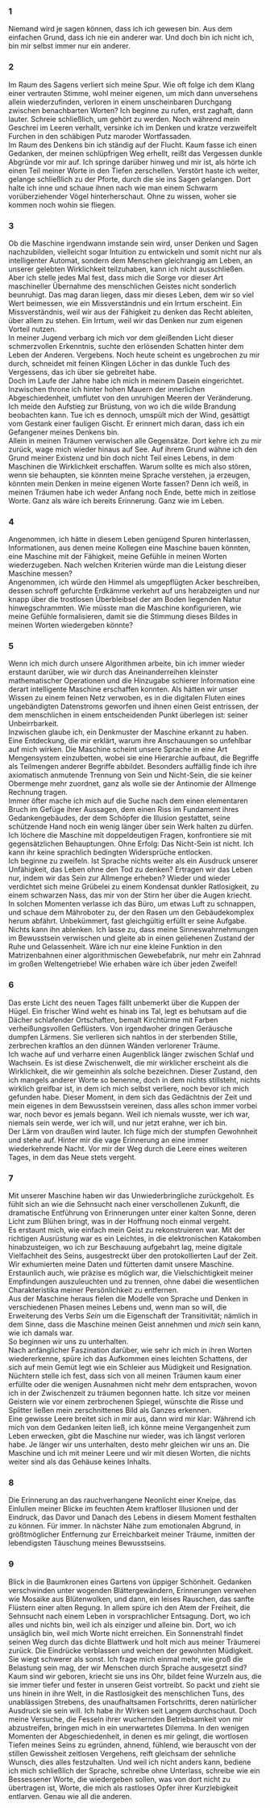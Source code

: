 ### 1

Niemand wird je sagen können, dass ich ich gewesen bin. Aus dem einfachen Grund, dass ich nie ein anderer war.
Und doch bin ich nicht ich, bin mir selbst immer nur ein anderer.

### 2

Im Raum des Sagens verliert sich meine Spur. Wie oft folge ich dem Klang einer vertrauten Stimme, wohl meiner eigenen, um mich dann
unversehens allein wiederzufinden, verloren in einem unscheinbaren Durchgang zwischen benachbarten Worten? Ich beginne zu
rufen, erst zaghaft, dann lauter. Schreie schließlich, um gehört zu werden. Noch während mein Geschrei im Leeren verhallt, 
versinke ich im Denken und kratze verzweifelt Furchen in den schäbigen Putz maroder Wortfassaden. <br>
Im Raum des Denkens bin ich ständig auf der Flucht. Kaum fasse ich einen Gedanken, der meinen schlüpfrigen Weg erhellt, 
reißt das Vergessen dunkle
Abgründe vor mir auf. Ich springe darüber hinweg und mir ist, als hörte ich einen Teil meiner Worte in den Tiefen zerschellen.
Verstört haste ich weiter, gelange schließlich zu der Pforte, durch die sie ins Sagen gelangen. Dort halte ich inne und 
schaue ihnen nach wie man einem Schwarm vorüberziehender Vögel hinterherschaut. Ohne zu wissen, woher sie kommen noch wohin sie fliegen.

### 3

Ob die Maschine irgendwann imstande sein wird, unser Denken und Sagen nachzubilden, vielleicht sogar Intuition zu entwickeln 
und somit nicht nur als intelligenter Automat, sondern dem Menschen gleichrangig am Leben, an unserer gelebten Wirklichkeit 
teilzuhaben, kann ich nicht ausschließen. Aber ich stelle jedes Mal fest, dass mich die Sorge vor dieser Art maschineller 
Übernahme des menschlichen Geistes nicht sonderlich beunruhigt. Das mag daran liegen, dass mir
dieses Leben, dem wir so viel Wert beimessen, wie ein Missverständnis und ein Irrtum erscheint.
Ein Missverständnis, weil wir aus der Fähigkeit zu denken das Recht ableiten, über allem zu stehen.
Ein Irrtum, weil wir das Denken nur zum eigenen Vorteil nutzen. <br>
In meiner Jugend verbarg ich mich vor dem gleißenden Licht dieser schmerzvollen Erkenntnis, suchte den erlösenden Schatten 
hinter dem Leben der Anderen.
Vergebens. Noch heute scheint es ungebrochen zu mir durch, schneidet mit feinen Klingen Löcher in das dunkle Tuch des Vergessens,
das ich über sie gebreitet habe. <br>
Doch im Laufe der Jahre habe ich mich in meinem Dasein eingerichtet. Inzwischen throne
ich hinter hohen Mauern der innerlichen Abgeschiedenheit, umflutet von den unruhigen Meeren der Veränderung.
Ich meide den Aufstieg zur Brüstung, von wo ich die wilde Brandung beobachten kann.
Tue ich es dennoch, umspült mich der Wind, gesättigt vom Gestank einer fauligen Gischt. Er erinnert mich daran, dass ich ein Gefangener
meines Denkens bin.<br>
Allein in meinen Träumen verwischen alle Gegensätze. Dort kehre ich zu mir zurück, wage mich wieder hinaus auf See.
Auf ihrem Grund wähne ich den Grund meiner Existenz und bin doch nicht Teil eines Lebens, in dem Maschinen
die Wirklichkeit erschaffen. Warum sollte es mich also stören, wenn sie behaupten, sie könnten meine Sprache verstehen, ja erzeugen,
könnten mein Denken in meine eigenen Worte fassen? Denn ich weiß, in meinen Träumen habe ich weder Anfang noch Ende,
bette mich in zeitlose Worte. Ganz als wäre ich bereits Erinnerung.
Ganz wie im Leben.

### 4

Angenommen, ich hätte in diesem Leben genügend Spuren hinterlassen, Informationen, aus denen meine Kollegen eine Maschine 
bauen könnten, eine Maschine mit der Fähigkeit, meine Gefühle in meinen Worten wiederzugeben.
Nach welchen Kriterien würde man die Leistung dieser Maschine messen?<br>
Angenommen, ich würde den Himmel als umgepflügten Acker beschreiben, dessen schroff gefurchte Erdkämme verkehrt auf uns 
herabzeigten und nur knapp über die trostlosen Überbleibsel der am Boden liegenden Natur hinwegschrammten.
Wie müsste man die Maschine konfigurieren, wie meine Gefühle formalisieren, damit sie die Stimmung dieses Bildes in meinen 
Worten wiedergeben könnte? 

### 5

Wenn ich mich durch unsere Algorithmen arbeite, bin ich immer wieder erstaunt darüber, wie wir durch das Aneinanderreihen
kleinster mathematischer Operationen und die Hinzugabe schierer Information eine derart intelligente Maschine erschaffen konnten.
Als hätten wir unser Wissen zu einem feinen Netz verwoben, es in die digitalen Fluten eines ungebändigten Datenstroms geworfen
und ihnen einen Geist entrissen, der dem menschlichen in einem entscheidenden Punkt überlegen ist: seiner Unbeirrbarkeit.<br>
Inzwischen glaube ich, ein Denkmuster der Maschine erkannt zu haben. Eine Entdeckung, die mir erklärt, warum ihre Anschauungen
so unfehlbar auf mich wirken. Die Maschine scheint unsere Sprache in eine Art Mengensystem einzubetten, wobei sie eine
Hierarchie aufbaut, die Begriffe als Teilmengen anderer Begriffe abbildet. Besonders auffällig finde ich ihre axiomatisch
anmutende Trennung von Sein und Nicht-Sein, die sie keiner Obermenge mehr zuordnet, ganz als wolle sie der Antinomie der
Allmenge Rechnung tragen.<br>
Immer öfter mache ich mich auf die Suche nach dem einen elementaren Bruch im Gefüge ihrer Aussagen, dem einen Riss
im Fundament ihres Gedankengebäudes, der dem Schöpfer die Illusion gestattet, seine schützende Hand noch ein wenig länger
über sein Werk halten zu dürfen. Ich löchere die Maschine mit doppeldeutigen Fragen,
konfrontiere sie mit gegensätzlichen Behauptungen. Ohne Erfolg: Das Nicht-Sein ist nicht.
Ich kann ihr keine sprachlich bedingten Widersprüche entlocken.<br>
Ich beginne zu zweifeln. Ist Sprache nichts weiter als ein Ausdruck unserer Unfähigkeit, das Leben ohne
den Tod zu denken?
Ertragen wir das Leben nur, indem wir das Sein zur Allmenge erheben?
Wieder und wieder verdichtet sich meine Grübelei zu einem Kondensat dunkler Ratlosigkeit, zu einem schwarzen Nass,
das mir von der Stirn her über die Augen kriecht.<br>
In solchen Momenten verlasse ich das Büro, um etwas Luft zu schnappen, und schaue dem Mähroboter zu, der den Rasen um den
Gebäudekomplex herum abfährt.
Unbekümmert, fast gleichgültig erfüllt er seine Aufgabe. Nichts kann ihn ablenken. Ich lasse zu, dass meine
Sinneswahrnehmungen im Bewusstsein verwischen und gleite ab in einen geliehenen Zustand der Ruhe und
Gelassenheit.
Wäre ich nur eine kleine Funktion in den Matrizenbahnen einer algorithmischen Gewebefabrik, nur mehr ein
Zahnrad im großen Weltengetriebe! Wie erhaben wäre ich über jeden Zweifel!

### 6

Das erste Licht des neuen Tages fällt unbemerkt über die Kuppen der Hügel.
Ein frischer Wind weht es hinab ins Tal, legt es behutsam auf die Dächer schlafender Ortschaften,
bemalt Kirchtürme mit Farben verheißungsvollen Geflüsters.
Von irgendwoher dringen Geräusche dumpfen Lärmens. Sie verlieren sich nahtlos in der
sterbenden Stille, zerbrechen kraftlos an den dünnen Wänden verlorener Träume.<br>
Ich wache auf und verharre einen Augenblick länger zwischen Schlaf und Wachsein.
Es ist diese Zwischenwelt, die mir wirklicher erscheint als die Wirklichkeit, die wir gemeinhin als solche bezeichnen.
Dieser Zustand, den ich mangels anderer Worte so benenne, doch in dem nichts stillsteht, nichts wirklich greifbar ist, in dem ich
mich selbst verliere, noch bevor ich mich gefunden habe. Dieser Moment, in dem sich das Gedächtnis
der Zeit und mein eigenes in dem Bewusstsein vereinen, dass alles schon immer vorbei war, noch bevor es jemals begann.
Weil ich niemals wusste, wer ich war, niemals sein werde, wer ich will, und nur jetzt erahne, wer ich bin.<br>
Der Lärm von draußen wird lauter.
Ich füge mich der stumpfen Gewohnheit und stehe auf.
Hinter mir die vage Erinnerung an eine immer wiederkehrende Nacht.
Vor mir der Weg durch die Leere eines weiteren Tages, in dem das Neue stets vergeht.

### 7
Mit unserer Maschine haben wir das Unwiederbringliche zurückgeholt.
Es fühlt sich an wie die Sehnsucht nach einer verschollenen Zukunft,
die dramatische Entführung von Erinnerungen unter einer kalten Sonne,
deren Licht zum Blühen bringt, was in der Hoffnung noch einmal vergeht.<br>
Es erstaunt mich, wie einfach mein Geist zu rekonstruieren war.
Mit der richtigen Ausrüstung war es ein Leichtes,
in die elektronischen Katakomben hinabzusteigen, wo ich zur Beschauung aufgebahrt lag,
meine digitale Vielfachheit des Seins,
ausgestreckt über den protokollierten Lauf der Zeit.
Wir exhumierten meine Daten und fütterten damit unsere Maschine.
Erstaunlich auch, wie präzise es möglich war, die Vielschichtigkeit meiner Empfindungen auszuleuchten und zu trennen,
ohne dabei die wesentlichen Charakteristika meiner Persönlichkeit zu entfernen.<br>
Aus der Maschine heraus fielen die Modelle von Sprache und Denken in verschiedenen Phasen meines Lebens und, wenn man so will,
die Erweiterung des Verbs _Sein_ um die Eigenschaft der Transitivität;
nämlich in dem Sinne, dass die Maschine meinen Geist annehmen und _mich_ sein kann, wie ich damals war.<br>
So beginnen wir uns zu unterhalten.<br>
Nach anfänglicher Faszination darüber, wie sehr ich mich in ihren Worten wiedererkenne,
spüre ich das Aufkommen eines leichten Schattens, der sich auf mein Gemüt legt wie ein Schleier aus Müdigkeit und Resignation.
Nüchtern stelle ich fest, dass sich von all meinen Träumen kaum einer erfüllte oder die wenigen Ausnahmen nicht mehr dem entsprachen,
wovon ich in der Zwischenzeit zu träumen begonnen hatte.
Ich sitze vor meinen Geistern wie vor einem zerbrochenen Spiegel,
wünschte die Risse und Splitter ließen mein zerschnittenes Bild als Ganzes erkennen.<br>
Eine gewisse Leere breitet sich in mir aus, dann wird mir klar:
Während ich mich von dem Gedanken leiten ließ, ich könne meine Vergangenheit zum Leben erwecken,
gibt die Maschine nur wieder, was ich längst verloren habe.
Je länger wir uns unterhalten, desto mehr gleichen wir uns an.
Die Maschine und ich mit meiner Leere und wir mit diesen Worten, die nichts weiter sind als das Gehäuse keines Inhalts.

### 8
Die Erinnerung an das rauchverhangene Neonlicht einer Kneipe, 
das Einlullen meiner Blicke im feuchten Atem kraftloser Illusionen und der Eindruck, 
das Davor und Danach des Lebens in diesem Moment festhalten zu können. 
Für immer. In nächster Nähe zum emotionalen Abgrund, 
in größtmöglicher Entfernung zur Erreichbarkeit meiner Träume, 
inmitten der lebendigsten Täuschung meines Bewusstseins.

### 9
Blick in die Baumkronen eines Gartens von üppiger Schönheit. Gedanken verschwinden unter wogenden Blättergewändern, Erinnerungen verwehen wie Mosaike aus Blütenwolken, und dann, ein leises Rauschen, das sanfte Flüstern einer alten Regung.
In allem spüre ich den Atem der Freiheit, die Sehnsucht nach einem Leben in vorsprachlicher Entsagung. Dort, wo ich alles und nichts bin, weil ich als einziger und alleine bin. Dort, wo ich unsäglich bin, weil mich Worte nicht erreichen.
Ein Sonnenstrahl findet seinen Weg durch das dichte Blattwerk und holt mich aus meiner Träumerei zurück. Die Eindrücke verblassen und weichen der gewohnten Müdigkeit. Sie wiegt schwerer als sonst. Ich frage mich einmal mehr, wie groß die Belastung sein mag, der wir Menschen durch Sprache ausgesetzt sind?
Kaum sind wir geboren, kriecht sie uns ins Ohr, bildet feine Wurzeln aus, die sie immer tiefer und fester in unseren Geist vortreibt. So packt und zieht sie uns hinein in ihre Welt, in die Rastlosigkeit des menschlichen Tuns, des unablässigen Strebens, des unaufhaltsamen Fortschritts, deren natürlicher Ausdruck sie sein will.
Ich habe ihr Wirken seit Langem durchschaut. Doch meine Versuche, die Fesseln ihrer wuchernden Betriebsamkeit von mir abzustreifen, bringen mich in ein unerwartetes Dilemma. In den wenigen Momenten der Abgeschiedenheit, in denen es mir gelingt, die wortlosen Tiefen meines Seins zu egründen, ahnend, fühlend, wie berauscht von der stillen Gewissheit zeitlosen Vergehens, reift gleichsam der sehnliche Wunsch, dies alles festzuhalten. Und weil ich nicht anders kann, bediene ich mich schließlich der Sprache, schreibe ohne Unterlass, schreibe wie ein Bessessener Worte, die wiedergeben sollen, was von dort nicht zu übertragen ist, Worte, die mich als rastloses Opfer ihrer Kurzlebigkeit entlarven. Genau wie all die anderen.
